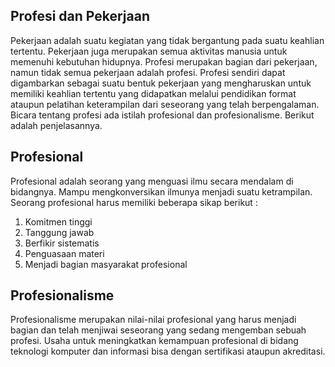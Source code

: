 ## Profesi dan Pekerjaan
  Pekerjaan adalah suatu kegiatan yang tidak bergantung pada suatu keahlian tertentu. Pekerjaan juga merupakan semua aktivitas manusia untuk memenuhi kebutuhan hidupnya.
  Profesi merupakan bagian dari pekerjaan, namun tidak semua pekerjaan adalah profesi. Profesi sendiri dapat digambarkan sebagai suatu bentuk pekerjaan yang mengharuskan untuk memiliki keahlian tertentu yang didapatkan melalui pendidikan format ataupun pelatihan keterampilan dari seseorang yang telah berpengalaman. Bicara tentang profesi ada istilah profesional dan profesionalisme. Berikut adalah penjelasannya.
  
## Profesional
  Profesional adalah seorang yang menguasi ilmu secara mendalam di bidangnya. Mampu mengkonversikan ilmunya menjadi suatu ketrampilan. Seorang profesional harus memiliki beberapa sikap berikut :
  <ol>
 <li>Komitmen tinggi</li>
 <li>Tanggung jawab</li>
 <li>Berfikir sistematis</li>
 <li>Penguasaan materi</li>
 <li>Menjadi bagian masyarakat profesional</li>
</ol>

## Profesionalisme
  Profesionalisme merupakan nilai-nilai profesional yang harus menjadi bagian dan telah menjiwai seseorang yang sedang mengemban sebuah profesi. Usaha untuk meningkatkan kemampuan profesional di bidang teknologi komputer dan informasi bisa dengan sertifikasi ataupun akreditasi.

